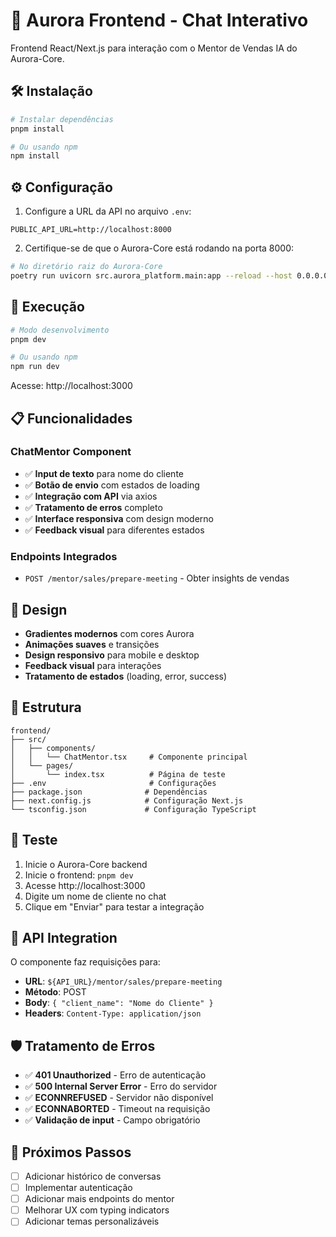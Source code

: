 # 🚀 Aurora Frontend - Chat Interativo

Frontend React/Next.js para interação com o Mentor de Vendas IA do Aurora-Core.

## 🛠️ Instalação

```bash
# Instalar dependências
pnpm install

# Ou usando npm
npm install
```

## ⚙️ Configuração

1. Configure a URL da API no arquivo `.env`:
```env
PUBLIC_API_URL=http://localhost:8000
```

2. Certifique-se de que o Aurora-Core está rodando na porta 8000:
```bash
# No diretório raiz do Aurora-Core
poetry run uvicorn src.aurora_platform.main:app --reload --host 0.0.0.0 --port 8000
```

## 🚀 Execução

```bash
# Modo desenvolvimento
pnpm dev

# Ou usando npm
npm run dev
```

Acesse: http://localhost:3000

## 📋 Funcionalidades

### ChatMentor Component
- ✅ **Input de texto** para nome do cliente
- ✅ **Botão de envio** com estados de loading
- ✅ **Integração com API** via axios
- ✅ **Tratamento de erros** completo
- ✅ **Interface responsiva** com design moderno
- ✅ **Feedback visual** para diferentes estados

### Endpoints Integrados
- `POST /mentor/sales/prepare-meeting` - Obter insights de vendas

## 🎨 Design

- **Gradientes modernos** com cores Aurora
- **Animações suaves** e transições
- **Design responsivo** para mobile e desktop
- **Feedback visual** para interações
- **Tratamento de estados** (loading, error, success)

## 🔧 Estrutura

```
frontend/
├── src/
│   ├── components/
│   │   └── ChatMentor.tsx     # Componente principal
│   └── pages/
│       └── index.tsx          # Página de teste
├── .env                       # Configurações
├── package.json              # Dependências
├── next.config.js            # Configuração Next.js
└── tsconfig.json             # Configuração TypeScript
```

## 🧪 Teste

1. Inicie o Aurora-Core backend
2. Inicie o frontend: `pnpm dev`
3. Acesse http://localhost:3000
4. Digite um nome de cliente no chat
5. Clique em "Enviar" para testar a integração

## 📡 API Integration

O componente faz requisições para:
- **URL**: `${API_URL}/mentor/sales/prepare-meeting`
- **Método**: POST
- **Body**: `{ "client_name": "Nome do Cliente" }`
- **Headers**: `Content-Type: application/json`

## 🛡️ Tratamento de Erros

- ✅ **401 Unauthorized** - Erro de autenticação
- ✅ **500 Internal Server Error** - Erro do servidor
- ✅ **ECONNREFUSED** - Servidor não disponível
- ✅ **ECONNABORTED** - Timeout na requisição
- ✅ **Validação de input** - Campo obrigatório

## 🎯 Próximos Passos

- [ ] Adicionar histórico de conversas
- [ ] Implementar autenticação
- [ ] Adicionar mais endpoints do mentor
- [ ] Melhorar UX com typing indicators
- [ ] Adicionar temas personalizáveis
